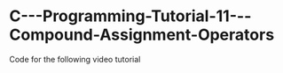 C---Programming-Tutorial-11---Compound-Assignment-Operators
===========================================================

Code for the following video tutorial 
